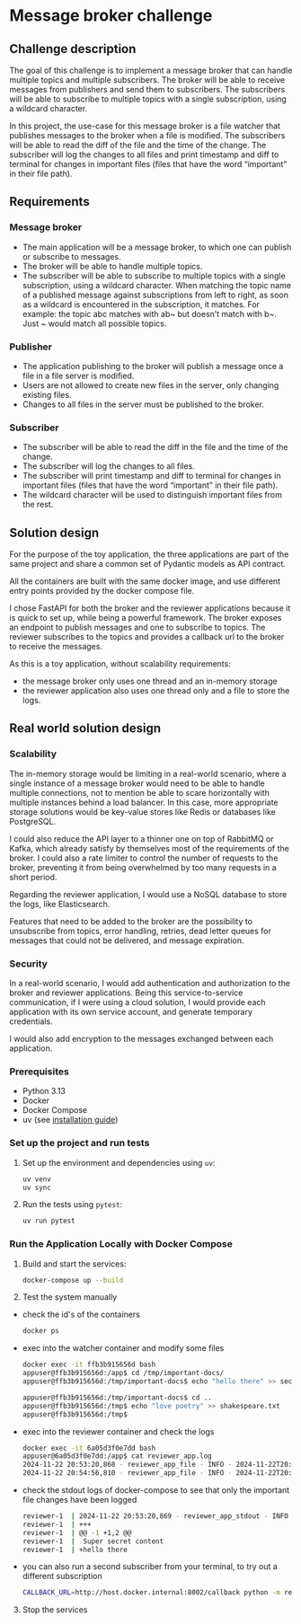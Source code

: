# Message broker challenge

## Challenge description

The goal of this challenge is to implement a message broker that can handle multiple topics and multiple subscribers. The broker will be able to receive messages from publishers and send them to subscribers. The subscribers will be able to subscribe to multiple topics with a single subscription, using a wildcard character.

In this project, the use-case for this message broker is a file watcher that publishes messages to the broker when a file is modified. The subscribers will be able to read the diff of the file and the time of the change. The subscriber will log the changes to all files and print timestamp and diff to terminal for changes in important files (files that have the word “important” in their file path).

## Requirements

### Message broker
- The main application will be a message broker, to which one can publish or subscribe to messages.
- The broker will be able to handle multiple topics.
- The subscriber will be able to subscribe to multiple topics with a single subscription, using a wildcard character. When matching the topic name of a published message against subscriptions from left to right, as soon as a wildcard is encountered in the subscription, it matches. For example: the
topic abc matches with ab~ but doesn’t match with b~. Just ~ would match all possible topics.

### Publisher
- The application publishing to the broker will publish a message once a file in a file server is modified.
- Users are not allowed to create new files in the server, only changing existing files.
- Changes to all files in the server must be published to the broker.

### Subscriber
- The subscriber will be able to read the diff in the file and the time of the change.
- The subscriber will log the changes to all files.
- The subscriber will print timestamp and diff to terminal for changes in important files (files that have the word “important” in their file path).
- The wildcard character will be used to distinguish important files from the rest.

## Solution design

For the purpose of the toy application, the three applications are part of the same project and share a common set of Pydantic models as API contract.

All the containers are built with the same docker image, and use different entry points provided by the docker compose file.

I chose FastAPI for both the broker and the reviewer applications because it is quick to set up, while being a powerful framework. The broker exposes an endpoint to publish messages and one to subscribe to topics. The reviewer subscribes to the topics and provides a callback url to the broker to receive the messages.

As this is a toy application, without scalability requirements:
- the message broker only uses one thread and an in-memory storage
- the reviewer application also uses one thread only and a file to store the logs.

## Real world solution design

### Scalability

The in-memory storage would be limiting in a real-world scenario, where a single instance of a message broker would need to be able to handle multiple connections, not to mention be able to scare horizontally with multiple instances behind a load balancer.
In this case, more appropriate storage solutions would be key-value stores like Redis or databases like PostgreSQL.

I could also reduce the API layer to a thinner one on top of RabbitMQ or Kafka, which already satisfy by themselves most of the requirements of the broker. I could also a rate limiter to control the number of requests to the broker, preventing it from being overwhelmed by too many requests in a short period.

Regarding the reviewer application, I would use a NoSQL database to store the logs, like Elasticsearch.

Features that need to be added to the broker are the possibility to unsubscribe from topics, error handling, retries, dead letter queues for messages that could not be delivered, and message expiration.

### Security

In a real-world scenario, I would add authentication and authorization to the broker and reviewer applications. Being this service-to-service communication, if I were using a cloud solution, I would provide each application with its own service account, and generate temporary credentials.

I would also add encryption to the messages exchanged between each application.

### Prerequisites
- Python 3.13
- Docker
- Docker Compose
- uv (see [installation guide](https://docs.astral.sh/uv/getting-started/installation/))

### Set up the project and run tests

1. Set up the environment and dependencies using `uv`:
    ```bash
    uv venv
    uv sync
    ```

2. Run the tests using `pytest`:
    ```bash
    uv run pytest
    ```

### Run the Application Locally with Docker Compose

1. Build and start the services:
    ```bash
    docker-compose up --build
    ```

2. Test the system manually
- check the id's of the containers
    ```bash
    docker ps
    ```
- exec into the watcher container and modify some files
    ```bash
    docker exec -it ffb3b915656d bash
    appuser@ffb3b915656d:/app$ cd /tmp/important-docs/
    appuser@ffb3b915656d:/tmp/important-docs$ echo "hello there" >> secret.txt

    appuser@ffb3b915656d:/tmp/important-docs$ cd ..
    appuser@ffb3b915656d:/tmp$ echo "love poetry" >> shakespeare.txt
    appuser@ffb3b915656d:/tmp$
    ```
- exec into the reviewer container and check the logs
    ```bash
    docker exec -it 6a05d3f0e7dd bash
    appuser@6a05d3f0e7dd:/app$ cat reviewer_app.log
    2024-11-22 20:53:20,868 - reviewer_app_file - INFO - 2024-11-22T20:53:20.843856 /tmp/important-docs/secret.txt
    2024-11-22 20:54:56,810 - reviewer_app_file - INFO - 2024-11-22T20:54:56.802723 /tmp/shakespeare.txt
    ```
- check the stdout logs of docker-compose to see that only the important file changes have been logged
    ```bash
    reviewer-1  | 2024-11-22 20:53:20,869 - reviewer_app_stdout - INFO - 2024-11-22T20:53:20.843856 /tmp/important-docs/secret.txt ---
    reviewer-1  | +++
    reviewer-1  | @@ -1 +1,2 @@
    reviewer-1  |  Super secret content
    reviewer-1  | +hello there
    ```
- you can also run a second subscriber from your terminal, to try out a different subscription
    ```bash
    CALLBACK_URL=http://host.docker.internal:8002/callback python -m reviewer.cli /tmp/to-do/~
    ```

3. Stop the services
